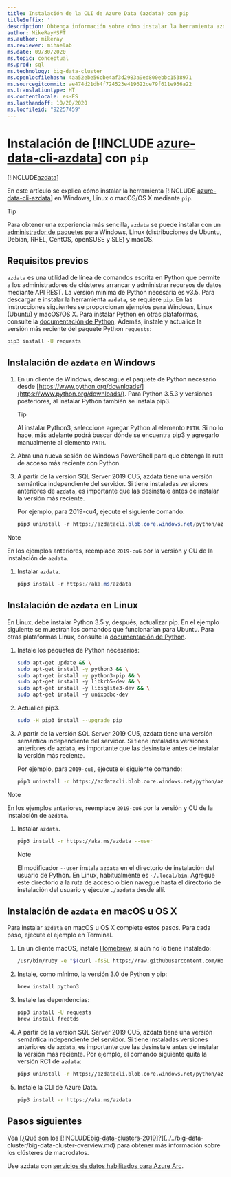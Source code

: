 ```yaml
---
title: Instalación de la CLI de Azure Data (azdata) con pip
titleSuffix: ''
description: Obtenga información sobre cómo instalar la herramienta azdata con pip.
author: MikeRayMSFT
ms.author: mikeray
ms.reviewer: mihaelab
ms.date: 09/30/2020
ms.topic: conceptual
ms.prod: sql
ms.technology: big-data-cluster
ms.openlocfilehash: 4aa52ebe56cbe4af3d2983a9ed800ebbc1538971
ms.sourcegitcommit: ae474d21db4f724523e419622ce79f611e956a22
ms.translationtype: HT
ms.contentlocale: es-ES
ms.lasthandoff: 10/20/2020
ms.locfileid: "92257459"
---
```

# <a name="install-azure-data-cli-azdata-with-pip"></a>Instalación de [!INCLUDE [azure-data-cli-azdata](../../includes/azure-data-cli-azdata.md)] con `pip`

[!INCLUDE[azdata](../../includes/applies-to-version/azdata.md)]

En este artículo se explica cómo instalar la herramienta [!INCLUDE [azure-data-cli-azdata](../../includes/azure-data-cli-azdata.md)] en Windows, Linux o macOS/OS X mediante `pip`.

> [!TIP]
> Para obtener una experiencia más sencilla, `azdata` se puede instalar con un [administrador de paquetes](./deploy-install-azdata.md) para Windows, Linux (distribuciones de Ubuntu, Debian, RHEL, CentOS, openSUSE y SLE) y macOS.

## <a name="prerequisites"></a><a id="prerequisites"></a> Requisitos previos

`azdata` es una utilidad de línea de comandos escrita en Python que permite a los administradores de clústeres arrancar y administrar recursos de datos mediante API REST. La versión mínima de Python necesaria es v3.5. Para descargar e instalar la herramienta `azdata`, se requiere `pip`. En las instrucciones siguientes se proporcionan ejemplos para Windows, Linux (Ubuntu) y macOS/OS X. Para instalar Python en otras plataformas, consulte la [documentación de Python](https://wiki.python.org/moin/BeginnersGuide/Download). Además, instale y actualice la versión más reciente del paquete Python `requests`:

```bash
pip3 install -U requests
```

## <a name="windows-azdata-installation"></a><a id="windows"></a> Instalación de `azdata` en Windows

1. En un cliente de Windows, descargue el paquete de Python necesario desde [https://www.python.org/downloads/](https://www.python.org/downloads/). Para Python 3.5.3 y versiones posteriores, al instalar Python también se instala pip3.

   > [!TIP]
   > Al instalar Python3, seleccione agregar Python al elemento `PATH`. Si no lo hace, más adelante podrá buscar dónde se encuentra pip3 y agregarlo manualmente al elemento `PATH`.

1. Abra una nueva sesión de Windows PowerShell para que obtenga la ruta de acceso más reciente con Python.

1. A partir de la versión SQL Server 2019 CU5, azdata tiene una versión semántica independiente del servidor. Si tiene instaladas versiones anteriores de `azdata`, es importante que las desinstale antes de instalar la versión más reciente.

   Por ejemplo, para 2019-cu4, ejecute el siguiente comando:

   ```powershell
   pip3 uninstall -r https://azdatacli.blob.core.windows.net/python/azdata/2019-cu4/requirements.txt
   ```

  > [!NOTE]
  > En los ejemplos anteriores, reemplace `2019-cu6` por la versión y CU de la instalación de `azdata`. 

1. Instalar `azdata`.

   ```powershell
   pip3 install -r https://aka.ms/azdata
   ```

## <a name="linux-azdata-installation"></a><a id="linux"></a> Instalación de `azdata` en Linux

En Linux, debe instalar Python 3.5 y, después, actualizar pip. En el ejemplo siguiente se muestran los comandos que funcionarían para Ubuntu. Para otras plataformas Linux, consulte la [documentación de Python](https://wiki.python.org/moin/BeginnersGuide/Download).

1. Instale los paquetes de Python necesarios:

   ```bash
   sudo apt-get update && \
   sudo apt-get install -y python3 && \
   sudo apt-get install -y python3-pip && \
   sudo apt-get install -y libkrb5-dev && \
   sudo apt-get install -y libsqlite3-dev && \
   sudo apt-get install -y unixodbc-dev
   ```

1. Actualice pip3.

   ```bash
   sudo -H pip3 install --upgrade pip
   ```

1. A partir de la versión SQL Server 2019 CU5, azdata tiene una versión semántica independiente del servidor. Si tiene instaladas versiones anteriores de `azdata`, es importante que las desinstale antes de instalar la versión más reciente.

   Por ejemplo, para `2019-cu6`, ejecute el siguiente comando:

   ```bash
   pip3 uninstall -r https://azdatacli.blob.core.windows.net/python/azdata/2019-cu6/requirements.txt
   ```

  > [!NOTE]
  > En los ejemplos anteriores, reemplace `2019-cu6` por la versión y CU de la instalación de `azdata`.

1. Instalar `azdata`.

   ```bash
   pip3 install -r https://aka.ms/azdata --user
   ```

   > [!NOTE]
   > El modificador `--user` instala `azdata` en el directorio de instalación del usuario de Python. En Linux, habitualmente es `~/.local/bin`. Agregue este directorio a la ruta de acceso o bien navegue hasta el directorio de instalación del usuario y ejecute `./azdata` desde allí.

## <a name="install-azdata-on-macos-or-os-x"></a><a id="macOSX"></a> Instalación de `azdata` en macOS u OS X

Para instalar `azdata` en macOS u OS X complete estos pasos. Para cada paso, ejecute el ejemplo en Terminal.

1. En un cliente macOS, instale [Homebrew](https://brew.sh), si aún no lo tiene instalado:

   ```bash
   /usr/bin/ruby -e "$(curl -fsSL https://raw.githubusercontent.com/Homebrew/install/master/install)"
   ```

1. Instale, como mínimo, la versión 3.0 de Python y pip:

   ```bash
   brew install python3
   ```

1. Instale las dependencias:

   ```bash
   pip3 install -U requests
   brew install freetds
   ```

1. A partir de la versión SQL Server 2019 CU5, azdata tiene una versión semántica independiente del servidor. Si tiene instaladas versiones anteriores de `azdata`, es importante que las desinstale antes de instalar la versión más reciente. Por ejemplo, el comando siguiente quita la versión RC1 de `azdata`:

   ```bash
   pip3 uninstall -r https://azdatacli.blob.core.windows.net/python/azdata/2019-rc1/requirements.txt
   ```

1. Instale la CLI de Azure Data.

   ```bash
   pip3 install -r https://aka.ms/azdata
   ```

## <a name="next-steps"></a>Pasos siguientes

Vea [¿Qué son los [!INCLUDE[big-data-clusters-2019](../../includes/ssbigdataclusters-ver15.md)]?](../../big-data-cluster/big-data-cluster-overview.md) para obtener más información sobre los clústeres de macrodatos.

Use azdata con [servicios de datos habilitados para Azure Arc](/azure/azure-arc/data/).
